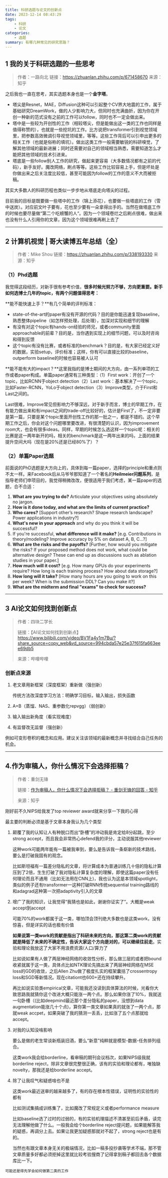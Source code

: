 ```yaml
---
title: 科研选题与论文的创新点
date: 2023-12-14 08:43:29
tags: 
    - 科研
    - 论文
categories: 
    - 选题
summary: 有哪几种常见的研究思路？
---
```


## 1 我的关于科研选题的一些思考

> 作者：一路向北
> 链接：https://zhuanlan.zhihu.com/p/671458670
> 来源：知乎


之后我也一直在思考，其实选题本身也是一个**金字塔**。

- 塔尖是Resnet，MAE，Diffusion这种可以引起整个CV界大地震的工作，属于基础研究DreamWork，做的人少影响力大，但同时也充满曲折，因为你在开创一种新的范式没有之前的工作可以follow，同时也不一定会做出来。
- 塔中是一些较为开创性的工作（相较塔尖，但是能做出这一类的工作也同样是值得称赞的），也就是一些挖坑的工作。比方说把transformer引到视觉领域里，把参数高效微调引导视觉领域里，等等。这些工作背后可以引申出更多的相关工作（也就是俗称的填坑）。做出这类工作一般需要敏锐的科研嗅觉，了解其他领域的最新进展；同时还需要对自己的领域相当熟悉，需要知道怎么才能把其他领域的技术引进来。
- 塔底是一些follow别人工作的研究，做起来更容易（大多数情况都有之前的代码），新手友好。魔改网络，刷点等等。这些工作比较容易上手，但是坏处是你做出来之后关注度比较低，甚至可能因为follow的工作的意义不大而被拒稿。

其实大多数人的科研历程也类似一步步地从塔底走向塔尖的过程。

目前我的目标是既要做一些塔中的工作（锦上添花），也要做一些塔底的工作（雪中送炭）。对应前文叶子要有，花也至少要有一朵拿得出手的。当然在做塔底工作的时候也要尽量做“第二个吃螃蟹的人“。因为一个领域卷烂之后刷点很难，做出来也没有什么人引用你的文章，因为这个领域很难再刷上去了

----

## 2 计算机视觉 | 哥大读博五年总结（全）

> 作者：Mike Shou
> 链接：https://zhuanlan.zhihu.com/p/338193330
> 来源：知乎

### （1）Phd选题

我觉得这段经历，对新手很有参考价值，**很多时候光努力不够，方向更重要。新手如何选博士几年的topic，有两个问题值得思考：**

**能不能快速上手？**有几个简单的评判标准：

- state-of-the-art的paper有没有开源的代码？目的是你能迅速复现baseline，熟悉整体pipeline（如怎样预处理，后处理），加深对实现和细节的理解
- 有没有对这个topic有hands-on经验的师兄，或者community里面approachable的前辈？目的是，当你遇到实现上的细节问题，可以及时咨询和得到反馈
- 这个topic有没有比赛，或者标准的benchmark？目的是，有大家已经定义好的数据，实验setup，评价标准；这样，你有可以直接比较的baseline，outperform baseline的时候也容易被人认可

**能不能有大的impact？**这里我指的是博士期间的大方向，由一系列单项的工作或者paper构成。单篇paper通常有三种类型：（1）First work：开创了一个topic，比如RCNN于object detection（2）Last work：基本解决了一个topic，比如Faster-RCNN，YoLo于object detection（3）Improve类型，介于First和Last之间的。

Last很难，Improve常见但影响力不够深远，对于新手而言，博士的早期工作，在有能力做出来和有impact之间的trade-off比较好的，估计是First了，不一定非要是第一篇，只要是某个topic里面开创性工作的那一批之一，都是不错的。这个早期工作之后，你会对这个问题哪里要改进，有很清楚的认识，因为improvement room大，也会有很多ideas。同样，早期的时候怎么选这样一个topic呢：相关的比赛是这一两年新开的吗，相关的benchmark是这一两年出来的吗，上面的结果提升空间大吗（现在是20%还是已经80%了）？

### （2）单篇Paper选题

前面说的PhD选题是大方向上的，具体到每一篇paper，选择的principle和重点则不太一样。来Facebook后从马爷爷那知道了一个著名的**Heilmeier问题系列**，是指导老师们申项目的，我觉得稍微改改，便很适用于我们考虑，某一篇paper的选题，合不合适：

1. **What are you trying to do?** Articulate your objectives using absolutely no jargon.
2. **How is it done today, and what are the limits of current practice?**
3. **Who cares?** [Support other’s research? Shape research landscape? Power applications in industry?]
4. **What's new in your approach** and why do you think it will be successful?
5. If you're successful, **what difference will it make?** [e.g. Contributions in theory/modeling? Improve accuracy by 5% on dataset A, B, C…?]
6. **What are the risks and the payoffs?** [Further, how would you mitigate the risks? If your proposed method does not work, what could be alternative design? These can end up as discussions such as ablation studies in your paper.]
7. **How much will it cost?** [e.g. How many GPUs do your experiments require? How long is each training process? How about data storage?]
8. **How long will it take?** [How many hours are you going to work on this per week? When is the submission DDL? Can you make it?]
9. **What are the midterm and final "exams" to check for success?**

---

## 3 AI论文如何找到创新点

> 作者：四块二学长
>
> 链接：【AI论文如何找到创新点】 https://www.bilibili.com/video/BV1Fa4y1m7Bu/?share_source=copy_web&vd_source=994cbda57e25e37f615fa663eee69db5
>
> 来源：哔哩哔哩

### 创新点来源

1. 老文章用新框架（深度框架）重新做（强创新）

    传统方法改深度学习方法：明确学习目标，输入输出，损失函数

2. A+B（蒸馏、NAS、重参数化repvgg）（弱创新）

3. 输入输出新角度（看实现难度）

4. 有监督改无监督（强创新）

例如可变形卷积的概念和应用。建议关注该领域的最新概念并寻找结合自己任务的机会。

---

## 4.作为审稿人，你什么情况下会选择拒稿？

> 作者：重剑无锋
>
> 链接：[作为审稿人，你什么情况下会选择拒稿？ - 重剑无锋的回答 - 知乎](https://www.zhihu.com/question/529489400/answer/2456615831)
>
> 来源：知乎

刚好前不久NIPS给我发了top reviewer award就来分享一下我的心得

最主要的判断必须是基于文章本身我认为几个类型

1. 颠覆了我的认知让人有种脱口而出“卧槽”的冲动我是肯定给8分起跳，至少strong accept，而且我会非常热心defend我的评分，主动说服其他reviewer

    这种work可能两年能有一篇被我审到，要么是告诉我一条崭新的技术路线，要么是打破我固有的观念。

    比如斯坦福有一篇差分隐私的文章，将计算成本为普通训练几十倍的隐私计算压到了2倍，生生打破了我对隐私计算复杂度的理解，即使这篇paper没有任何理论而且不通用（比如无法用在CNN上)，我也认为这是本领域spotlight，类似的例子还有transformer一这种打破RNN传统sequential training路线的和adagrad这种第一次把adaptivity引入的文章

2. 增广了我的知识，让我觉得“我猜也是如此，谢谢你证实了”。大概是weak accept到accept

    可能70%的work都属于这一类，哪怕顶会顶刊绝大多数也是这类work，没有惊喜，但是详实的话也极有价值

    **如果说第一类work的贡献是指出了科研未来的方向，那这第二类work的贡献就是降低了未来的不确定性，告诉大家这个方向是对的，可以继续往前走**。实验和理论我放这了大家不用浪费资源/人口/算力了

    比如说如果有人做了两层神经网络的收敛性分析，那么做三层的或者把bound收紧就属于这一类，具体点比如NTK理论先搞出来了两层神经网络在MSE loss的GD的收敛，之后Allen Zhu做了极度扎实的框架囊括了crossentropy loss和SGD等新情况。现在citationt也600+还在持续攀升。

    再比如说实验类empirical文章，可能我还没读到具体算法的时候，光看你大致思路我就猜你这个改进大概只能涨一两个点。那么如果你涨了10%，我就送一句卧槽（(比如deepmind最近那个差分隐私的paper，没想到data augmentation能涨几十个点)，算你第一类文章如果真的就涨了一两个点，那就weak accpet，如果突破了我的猜测一丢丢，比如涨了五个点那就给accept。

3. 对我的认知没啥影响

    要么是做的老生常谈新瓶装旧酒，要么“新意”纯粹就是模型-数据-任务排列组合。

    这类work我会给borderline，看审稿的期刊会议档次，如果NIPS级我就borderline reject，除非文章很完整很正确，该有的实验和理论都有，唯独缺novelty，那我还是给borderline accept。

4. 除了让我叹气和疑惑啥也不是

    这类work最近送审的越来越多了，有的存在根本性错误，证明性的实验性的都有

    比如测试集搞成训练集了，比如魔改了常规定义或者performance measure 

    比如baseline选了过时的过弱的，有的实验机理描述不清甚至前后矛盾，读完无法理解他做了什么。一般我会给个borderline reject提问题，如果能解答我的疑惑，再调分上去。如果让我更加疑惑那就对不起了，strong reject也是有的。

    当然也有跟文章本身无关的极端情况，比如一稿多投抄袭等学术不端，那不管文章质量多好都必须拒掉这里就比较考验搜商了记得拿到稿子都回去各个数据库比一下。

```{note}
可能还是得先学会如何做第二类的工作
```
